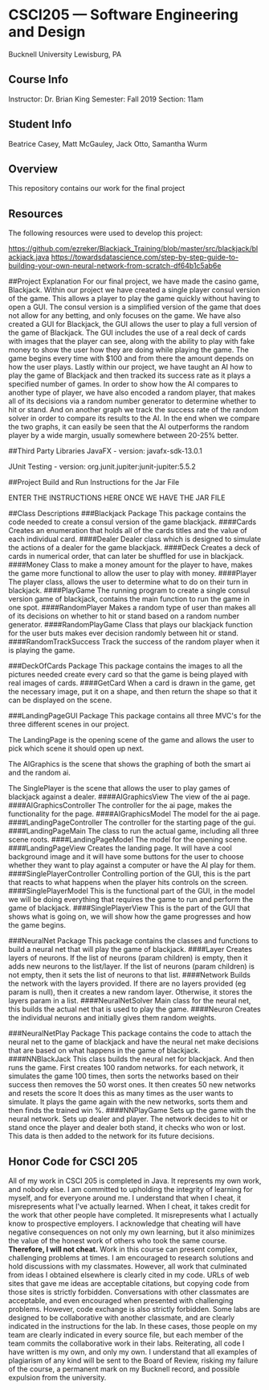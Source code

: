 # CSCI205 — Software Engineering and Design
Bucknell University
Lewisburg, PA

## Course Info
Instructor: Dr. Brian King
Semester: Fall 2019
Section: 11am

## Student Info
Beatrice Casey,
Matt McGauley,
Jack Otto,
Samantha Wurm

## Overview
This repository contains our work for the final project

## Resources
The following resources were used to develop this project:

https://github.com/ezreker/Blackjack_Training/blob/master/src/blackjack/blackjack.java
https://towardsdatascience.com/step-by-step-guide-to-building-your-own-neural-network-from-scratch-df64b1c5ab6e


##Project Explanation
For our final project, we have made the casino game, Blackjack. Within our project we have created
a single player consul version of the game. This allows a player to play the game quickly without having to open a GUI.
The consul version is a simplified version of the game that does not allow for any betting, and only focuses on the 
game. We have also created a GUI for Blackjack, the GUI allows the user to play a full version of the game
of Blackjack. The GUI includes the use of a real deck of cards with images that the player can see, along with
the ability to play with fake money to show the user how they are doing while playing the game. The game begins
every time with $100 and from there the amount depends on how the user plays. Lastly within our project,
we have taught an AI how to play the game of Blackjack and then tracked its success rate as it plays a 
specified number of games. In order to show how the AI compares to another type of player, we have also encoded a random
player, that makes all of its decisions via a random number generator to determine whether to hit or stand.
And on another graph we track the success rate of the random solver in order to compare its results to the AI.
In the end when we compare the two graphs, it can easily be seen that the AI outperforms the random player by a wide 
margin, usually somewhere between 20-25% better.

##Third Party Libraries
JavaFX - version: javafx-sdk-13.0.1

JUnit Testing - version: org.junit.jupiter:junit-jupiter:5.5.2

##Project Build and Run Instructions for the Jar File

ENTER THE INSTRUCTIONS HERE ONCE WE HAVE THE JAR FILE 

##Class Descriptions
###Blackjack Package
This package contains the code needed to create a consul version of the game blackjack.
####Cards
Creates an enumeration that holds all of the cards titles and the value of each individual card.
####Dealer
Dealer class which is designed to simulate the actions of a dealer for the game blackjack.
####Deck
Creates a deck of cards in numerical order, that can later be shuffled for use in blackjack.
####Money
Class to make a money amount for the player to have, makes the game more functional to allow the user to play with money.
####Player
The player class, allows the user to determine what to do on their turn in blackjack.
####PlayGame
The running program to create a single consul version game of blackjack, contains the main function
to run the game in one spot.
####RandomPlayer
Makes a random type of user than makes all of its decisions on whether to hit or stand based on a random number generator.
####RandomPlayGame
Class that plays our blackjack function for the user buts makes ever decision randomly between hit or stand.
####RandomTrackSuccess
Track the success of the random player when it is playing the game.

###DeckOfCards Package
This package contains the images to all the pictures needed create every card so that the game 
is being played with real images of cards.
####GetCard
When a card is drawn in the game, get the necessary image, put it on a shape, 
and then return the shape so that it can be displayed on the scene.

###LandingPageGUI Package
This package contains all three MVC's for the three different scenes in our project.

The LandingPage is the opening scene of the game and allows the user to pick which scene it should open up next.

The AIGraphics is the scene that shows the graphing of both the smart ai and the random ai.

The SinglePlayer is the scene that allows the user to play games of blackjack against a dealer.
####AIGraphicsView
The view of the ai page.
####AIGraphicsController
The controller for the ai page, makes the functionality for the page.
####AIGraphicsModel
The model for the ai page.
####LandingPageController
The controller for the starting page of the gui.
####LandingPageMain
The class to run the actual game, including all three scene roots.
####LandingPageModel
The model for the opening scene.
####LandingPageView
Creates the landing page. It will have a cool background image and it will have
some buttons for the user to choose whether they want to play against a computer or
have the AI play for them.
####SinglePlayerController
Controlling portion of the GUI, this is the part that reacts to what happens when the player hits controls on the screen.
####SinglePlayerModel
This is the functional part of the GUI, in the model we will be doing everything that requires the game to run and perform the game of blackjack.
####SinglePlayerView
This is the part of the GUI that shows what is going on, we will show how the game progresses and how the game begins.

###NeuralNet Package
This package contains the classes and functions to build a neural net that will play the game of blackjack.
####Layer
Creates layers of neurons. If the list of neurons (param children) is empty, then it adds new neurons to the
list/layer. If the list of neurons (param children) is not empty, then it sets the list of neurons to that
list.
####Network
Builds the network with the layers provided. If there are no layers provided (eg param is null), then it
creates a new random layer. Otherwise, it stores the layers param in a list.
####NeuralNetSolver
Main class for the neural net, this builds the actual net that is used to play the game.
####Neuron
Creates the individual neurons and initially gives them random weights.

###NeuralNetPlay Package
This package contains the code to attach the neural net to the game of blackjack and have the
neural net make decisions that are based on what happens in the game of blackjack.
####NNBlackJack
This class builds the neural net for blackjack. And then runs the game. 
First creates 100 random networks. for each network, it simulates the game 100 times, then sorts the
networks based on their success then removes the 50 worst ones. It then creates 50 new networks and resets the score
It does this as many times as the user wants to simulate. It plays the game again with the new networks, sorts them
and then finds the trained win %.
####NNPlayGame
Sets up the game with the neural network. 
Sets up dealer and player. The network decides to hit or stand once the player and dealer both stand, it checks
who won or lost. This data is then added to the network for its future decisions.

## Honor Code for CSCI 205
All of my work in CSCI 205 is completed in Java. It represents my own work, and nobody else. I am committed to upholding the integrity of learning for myself, and for everyone around me. I understand that when I cheat, it misrepresents what I've actually learned. When I cheat, it takes credit for the work that other people have completed. It misrepresents what I actually know to prospective employers. I acknowledge that cheating will have negative consequences on not only my own learning, but it also minimizes the value of the honest work of others who took the same course.
**Therefore, I will not cheat.**
Work in this course can present complex, challenging problems at times. I am encouraged to research solutions and hold discussions with my classmates. However, all work that culminated from ideas I obtained elsewhere is clearly cited in my code. URLs of web sites that gave me ideas are acceptable citations, but copying code from those sites is strictly forbidden. Conversations with other classmates are acceptable, and even encouraged when presented with challenging problems. However, code exchange is also strictly forbidden. Some labs are designed to be collaborative with another classmate, and are clearly indicated in the instructions for the lab. In these cases, those people on my team are clearly indicated in every source file, but each member of the team commits the collaborative work in their labs. Reiterating, all code I have written is my own, and only my own. I understand that all examples of plagiarism of any kind will be sent to the Board of Review, risking my failure of the course, a permanent mark on my Bucknell record, and possible expulsion from the university.
